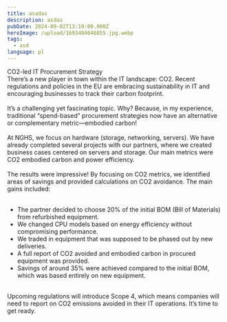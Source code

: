 ```yaml
---
title: asadas
description: asdas
pubDate: 2024-09-02T13:19:00.000Z
heroImage: /upload/1693404646855.jpg.webp
tags:
  - asd
language: pl
---
```

CO2-led IT Procurement Strategy<br/>
There’s a new player in town within the IT landscape: CO2. Recent regulations and policies in the EU are embracing sustainability in IT and encouraging businesses to track their carbon footprint.<br/>
<br/>
It’s a challenging yet fascinating topic. Why? Because, in my experience, traditional “spend-based” procurement strategies now have an alternative or complementary metric—embodied carbon!<br/>
<br/>
At NGHS, we focus on hardware (storage, networking, servers). We have already completed several projects with our partners, where we created business cases centered on servers and storage. Our main metrics were CO2 embodied carbon and power efficiency.<br/>
<br/>
The results were impressive! By focusing on CO2 metrics, we identified areas of savings and provided calculations on CO2 avoidance. The main gains included:<br/>
<br/>
* The partner decided to choose 20% of the initial BOM (Bill of Materials) from refurbished equipment.<br/>
* We changed CPU models based on energy efficiency without compromising performance.<br/>
* We traded in equipment that was supposed to be phased out by new deliveries.<br/>
* A full report of CO2 avoided and embodied carbon in procured equipment was provided.<br/>
* Savings of around 35% were achieved compared to the initial BOM, which was based entirely on new equipment.<br/>
<br/>
Upcoming regulations will introduce Scope 4, which means companies will need to report on CO2 emissions avoided in their IT operations. It’s time to get ready.
